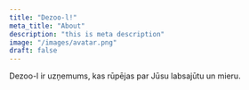 ```yaml
---
title: "Dezoo-l!"
meta_title: "About"
description: "this is meta description"
image: "/images/avatar.png"
draft: false
---
```


Dezoo-l ir uzņemums, kas rūpējas par Jūsu labsajūtu un mieru.
